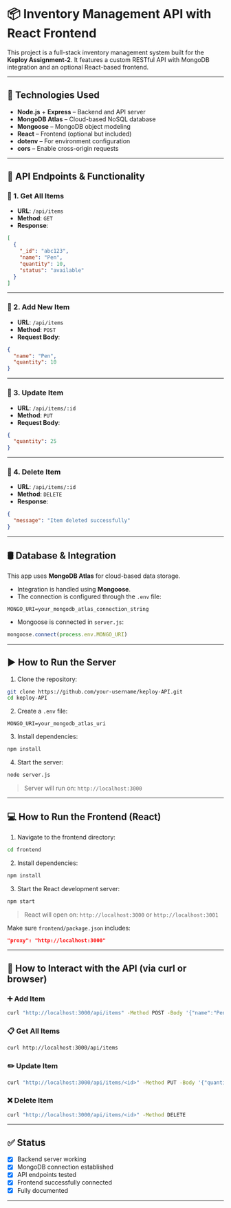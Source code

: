 # 📦 Inventory Management API with React Frontend

This project is a full-stack inventory management system built for the **Keploy Assignment-2**. It features a custom RESTful API with MongoDB integration and an optional React-based frontend.

---

## 🧰 Technologies Used

- **Node.js** + **Express** – Backend and API server
- **MongoDB Atlas** – Cloud-based NoSQL database
- **Mongoose** – MongoDB object modeling
- **React** – Frontend (optional but included)
- **dotenv** – For environment configuration
- **cors** – Enable cross-origin requests

---

## 📌 API Endpoints & Functionality

### 🔹 1. Get All Items

- **URL**: `/api/items`
- **Method**: `GET`
- **Response**:
```json
[
  {
    "_id": "abc123",
    "name": "Pen",
    "quantity": 10,
    "status": "available"
  }
]
```

---

### 🔹 2. Add New Item

- **URL**: `/api/items`
- **Method**: `POST`
- **Request Body**:
```json
{
  "name": "Pen",
  "quantity": 10
}
```

---

### 🔹 3. Update Item

- **URL**: `/api/items/:id`
- **Method**: `PUT`
- **Request Body**:
```json
{
  "quantity": 25
}
```

---

### 🔹 4. Delete Item

- **URL**: `/api/items/:id`
- **Method**: `DELETE`
- **Response**:
```json
{
  "message": "Item deleted successfully"
}
```

---

## 🛢 Database & Integration

This app uses **MongoDB Atlas** for cloud-based data storage.

- Integration is handled using **Mongoose**.
- The connection is configured through the `.env` file:
```
MONGO_URI=your_mongodb_atlas_connection_string
```
- Mongoose is connected in `server.js`:
```js
mongoose.connect(process.env.MONGO_URI)
```

---

## ▶️ How to Run the Server

1. Clone the repository:
```bash
git clone https://github.com/your-username/keploy-API.git
cd keploy-API
```

2. Create a `.env` file:
```
MONGO_URI=your_mongodb_atlas_uri
```

3. Install dependencies:
```bash
npm install
```

4. Start the server:
```bash
node server.js
```

> Server will run on: `http://localhost:3000`

---

## 💻 How to Run the Frontend (React)

1. Navigate to the frontend directory:
```bash
cd frontend
```

2. Install dependencies:
```bash
npm install
```

3. Start the React development server:
```bash
npm start
```

> React will open on: `http://localhost:3000` or `http://localhost:3001`

Make sure `frontend/package.json` includes:
```json
"proxy": "http://localhost:3000"
```

---

## 📡 How to Interact with the API (via curl or browser)

### ➕ Add Item

```bash
curl "http://localhost:3000/api/items" -Method POST -Body '{"name":"Pen","quantity":10}' -ContentType "application/json"
```

### 📋 Get All Items

```bash
curl http://localhost:3000/api/items
```

### ✏️ Update Item

```bash
curl "http://localhost:3000/api/items/<id>" -Method PUT -Body '{"quantity":25}' -ContentType "application/json"
```

### ❌ Delete Item

```bash
curl "http://localhost:3000/api/items/<id>" -Method DELETE
```

---

## ✅ Status

- [x] Backend server working
- [x] MongoDB connection established
- [x] API endpoints tested
- [x] Frontend successfully connected
- [x] Fully documented

---

